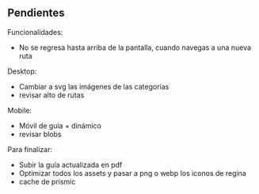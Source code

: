 
## Pendientes 

Funcionalidades:
- No se regresa hasta arriba de la pantalla, cuando navegas a una nueva ruta

Desktop:
- Cambiar a svg las imágenes de las categorías
- revisar alto de rutas

Mobile:
- Móvil de guia + dinámico
- revisar blobs 

Para finalizar:
- Subir la guía actualizada en pdf
- Optimizar todos los assets y pasar a png o webp los iconos de regina
- cache de prismic